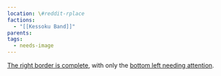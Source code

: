 ```yaml
---
location: \#reddit-rplace
factions:
  - "[[Kessoku Band]]"
parents: 
tags:
  - needs-image
---
```

[The right border is complete](https://discord.com/channels/1093664259273130084/1131230952119615600/1131584778764824586), with only the [bottom left needing attention](https://discord.com/channels/1093664259273130084/1131230952119615600/1131584942569160735).
